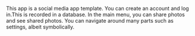This app is a social media app template.
You can create an account and log in.This is recorded in a database. 
In the main menu, you can share photos and see shared photos. 
You can navigate around many parts such as settings, albeit symbolically.
